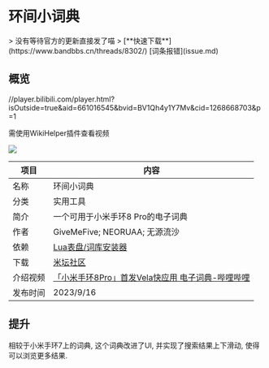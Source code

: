 # 环间小词典
<primary-label ref="hyperos_js_app"/>
<secondary-label ref="utils"/>
> 没有等待官方的更新直接发了喵
>
[**快速下载**](https://www.bandbbs.cn/threads/8302/) [词条报错](issue.md)

## 概览

<p id="BiliVideo2">//player.bilibili.com/player.html?isOutside=true&aid=661016545&bvid=BV1Qh4y1Y7Mv&cid=1268668703&p=1</p>
<p>需使用WikiHelper插件查看视频</p>

![](engdict.png)

| 项目   | 内容                                                                           |
|------|------------------------------------------------------------------------------|
| 名称   | 环间小词典                                                                        |
| 分类   | 实用工具                                                                         |
| 简介   | 一个可用于小米手环8 Pro的电子词典                                                          |
| 作者   | GiveMeFive; NEORUAA; 无源流沙                                                    |
| 依赖   | [Lua表盘/词库安装器](dict_installer.md)                                             |
| 下载   | [米坛社区](https://www.bandbbs.cn/threads/8302/)                                 |
| 介绍视频 | [「小米手环8Pro」首发Vela快应用 电子词典-哔哩哔哩](https://www.bilibili.com/video/BV1Qh4y1Y7Mv) |
| 发布时间 | 2023/9/16                                                                    |

## 提升

相较于小米手环7上的词典, 这个词典改进了UI, 并实现了搜索结果上下滑动, 使得可以浏览更多结果.